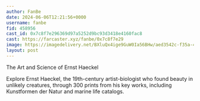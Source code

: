 ```yaml
---
author: FanBe
date: 2024-06-06T12:21:56+0000
username: fanbe
fid: 458956
cast_id: 0x7c8f7e296369d97a5252d9bc93d3418e4160fac8
cast: https://farcaster.xyz/fanbe/0x7c8f7e29
image: https://imagedelivery.net/BXluQx4ige9GuW0Ia56BHw/aed3542c-f35a-4699-3c1e-75a6f478ba00/original
layout: post
---
```


The Art and Science of Ernst Haeckel

Explore Ernst Haeckel, the 19th-century artist-biologist who found beauty in unlikely creatures, through 300 prints from his key works, including Kunstformen der Natur and marine life catalogs.

<img src='https://imagedelivery.net/BXluQx4ige9GuW0Ia56BHw/aed3542c-f35a-4699-3c1e-75a6f478ba00/original' alt='' referrerpolicy='no-referrer'/>
<img src='https://imagedelivery.net/BXluQx4ige9GuW0Ia56BHw/56912f37-3644-4dfc-d7d8-c162111fa200/original' alt='' referrerpolicy='no-referrer'/>
